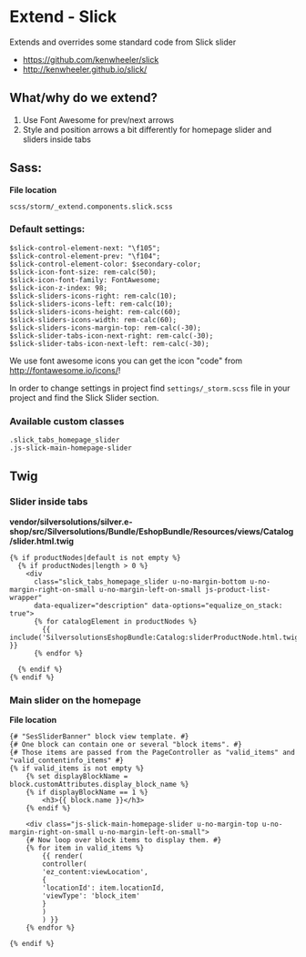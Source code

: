 # Extend - Slick

Extends and overrides some standard code from Slick slider

- <https://github.com/kenwheeler/slick>
- <http://kenwheeler.github.io/slick/>

## What/why do we extend?

1. Use Font Awesome for prev/next arrows
2. Style and position arrows a bit differently for homepage slider and sliders inside tabs

## Sass:

**File location**

``` 
scss/storm/_extend.components.slick.scss
```

### Default settings:

``` 
$slick-control-element-next: "\f105";
$slick-control-element-prev: "\f104";
$slick-control-element-color: $secondary-color;
$slick-icon-font-size: rem-calc(50);
$slick-icon-font-family: FontAwesome;
$slick-icon-z-index: 98;
$slick-sliders-icons-right: rem-calc(10);
$slick-sliders-icons-left: rem-calc(10);
$slick-sliders-icons-height: rem-calc(60);
$slick-sliders-icons-width: rem-calc(60);
$slick-sliders-icons-margin-top: rem-calc(-30);
$slick-slider-tabs-icon-next-right: rem-calc(-30);
$slick-slider-tabs-icon-next-left: rem-calc(-30);
```

We use font awesome icons you can get the icon "code" from <http://fontawesome.io/icons/>\!

In order to change settings in project find `settings/_storm.scss` file in your project and find the Slick Slider section.

### Available custom classes

``` 
.slick_tabs_homepage_slider
.js-slick-main-homepage-slider
```

## Twig

### Slider inside tabs

**vendor/silversolutions/silver.e-shop/src/Silversolutions/Bundle/EshopBundle/Resources/views/Catalog/slider.html.twig**

``` 
{% if productNodes|default is not empty %}
  {% if productNodes|length > 0 %}
    <div
      class="slick_tabs_homepage_slider u-no-margin-bottom u-no-margin-right-on-small u-no-margin-left-on-small js-product-list-wrapper"
      data-equalizer="description" data-options="equalize_on_stack: true">
      {% for catalogElement in productNodes %}
        {{ include('SilversolutionsEshopBundle:Catalog:sliderProductNode.html.twig') }}
      {% endfor %}
    
  {% endif %}
{% endif %}
```

### Main slider on the homepage

**File location**

``` 
{# "SesSliderBanner" block view template. #}
{# One block can contain one or several "block items". #}
{# Those items are passed from the PageController as "valid_items" and "valid_contentinfo_items" #}
{% if valid_items is not empty %}
    {% set displayBlockName = block.customAttributes.display_block_name %}
    {% if displayBlockName == 1 %}
        <h3>{{ block.name }}</h3>
    {% endif %}

    <div class="js-slick-main-homepage-slider u-no-margin-top u-no-margin-right-on-small u-no-margin-left-on-small">
    {# Now loop over block items to display them. #}
    {% for item in valid_items %}
        {{ render(
        controller(
        'ez_content:viewLocation',
        {
        'locationId': item.locationId,
        'viewType': 'block_item'
        }
        )
        ) }}
    {% endfor %}
    
{% endif %}
```
